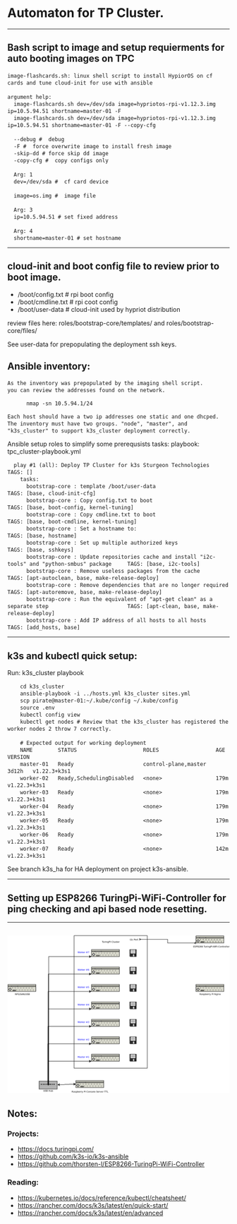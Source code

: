 # Automaton for TP Cluster.
---
## Bash script to image and setup requierments for auto booting images on TPC
        
    image-flashcards.sh: linux shell script to install HypiorOS on cf cards and tune cloud-init for use with ansible
            
    argument help:
      image-flashcards.sh dev=/dev/sda image=hypriotos-rpi-v1.12.3.img ip=10.5.94.51 shortname=master-01 -F
      image-flashcards.sh dev=/dev/sda image=hypriotos-rpi-v1.12.3.img ip=10.5.94.51 shortname=master-01 -F --copy-cfg

      --debug #  debug
      -F #  force overwrite image to install fresh image
      -skip-dd # force skip dd image
      -copy-cfg #  copy configs only

      Arg: 1
      dev=/dev/sda #  cf card device
      
      image=os.img #  image file

      Arg: 3
      ip=10.5.94.51 # set fixed address

      Arg: 4
      shortname=master-01 # set hostname

---

## cloud-init and boot config file to review prior to boot image.

  - /boot/config.txt   # rpi boot config 
  - /boot/cmdline.txt  # rpi coot config
  - /boot/user-data    # cloud-init used by hypriot distribution

  review files here: roles/bootstrap-core/templates/ and roles/bootstrap-core/files/

  See user-data for prepopulating the deployment ssh keys.

## Ansible inventory:

    As the inventory was prepopulated by the imaging shell script.
    you can review the addresses found on the network.
```
      nmap -sn 10.5.94.1/24
```
    Each host should have a two ip addresses one static and one dhcped.
    The inventory must have two groups. "node", "master", and "k3s_cluster" to support k3s_cluster deployment correctly.

Ansible setup roles to simplify some prerequsists tasks:
    playbook: tpc_cluster-playbook.yml

      play #1 (all): Deploy TP Cluster for k3s Sturgeon Technologies  TAGS: []
        tasks:
          bootstrap-core : template /boot/user-data                                                         TAGS: [base, cloud-init-cfg]
          bootstrap-core : Copy config.txt to boot                                                          TAGS: [base, boot-config, kernel-tuning]
          bootstrap-core : Copy cmdline.txt to boot                                                         TAGS: [base, boot-cmdline, kernel-tuning]
          bootstrap-core : Set a hostname to:                                                               TAGS: [base, hostname]
          bootstrap-core : Set up multiple authorized keys                                                  TAGS: [base, sshkeys]
          bootstrap-core : Update repositories cache and install "i2c-tools" and "python-smbus" package     TAGS: [base, i2c-tools]
          bootstrap-core : Remove useless packages from the cache                                           TAGS: [apt-autoclean, base, make-release-deploy]
          bootstrap-core : Remove dependencies that are no longer required                                  TAGS: [apt-autoremove, base, make-release-deploy]
          bootstrap-core : Run the equivalent of "apt-get clean" as a separate step                         TAGS: [apt-clean, base, make-release-deploy]
          bootstrap-core : Add IP address of all hosts to all hosts                                         TAGS: [add_hosts, base]

---

## k3s and kubectl quick setup:

Run: k3s_cluster playbook
```
    cd k3s_cluster
    ansible-playbook -i ../hosts.yml k3s_cluster sites.yml
    scp pirate@master-01:~/.kube/config ~/.kube/config
    source .env 
    kubectl config view
    kubectl get nodes # Review that the k3s_cluster has registered the worker nodes 2 throw 7 correctly.

    # Expected output for working deployment
    NAME        STATUS                     ROLES                  AGE     VERSION
    master-01   Ready                      control-plane,master   3d12h   v1.22.3+k3s1
    worker-02   Ready,SchedulingDisabled   <none>                 179m    v1.22.3+k3s1 
    worker-03   Ready                      <none>                 179m    v1.22.3+k3s1
    worker-04   Ready                      <none>                 179m    v1.22.3+k3s1
    worker-05   Ready                      <none>                 179m    v1.22.3+k3s1
    worker-06   Ready                      <none>                 179m    v1.22.3+k3s1
    worker-07   Ready                      <none>                 142m    v1.22.3+k3s1
```

See branch k3s_ha for HA deployment on project k3s-ansible.

---
## Setting up ESP8266 TuringPi-WiFi-Controller for ping checking and api based node resetting.


---
![Turing PI deployment diagram](tpc_deployment.png)
---
## Notes:
  ### Projects:
   - https://docs.turingpi.com/
   - https://github.com/k3s-io/k3s-ansible 
   - https://github.com/thorsten-l/ESP8266-TuringPi-WiFi-Controller


  ### Reading:
  - https://kubernetes.io/docs/reference/kubectl/cheatsheet/
  - https://rancher.com/docs/k3s/latest/en/quick-start/
  - https://rancher.com/docs/k3s/latest/en/advanced
